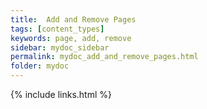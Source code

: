 ```yaml
---
title:  Add and Remove Pages
tags: [content_types]
keywords: page, add, remove
sidebar: mydoc_sidebar
permalink: mydoc_add_and_remove_pages.html
folder: mydoc
---
```


{% include links.html %}
